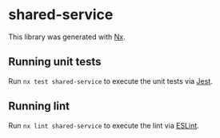# shared-service

This library was generated with [Nx](https://nx.dev).

## Running unit tests

Run `nx test shared-service` to execute the unit tests via [Jest](https://jestjs.io).

## Running lint

Run `nx lint shared-service` to execute the lint via [ESLint](https://eslint.org/).
